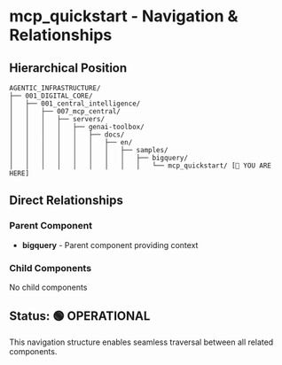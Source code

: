 # mcp_quickstart - Navigation & Relationships

## Hierarchical Position

```
AGENTIC_INFRASTRUCTURE/
├── 001_DIGITAL_CORE/
│   ├── 001_central_intelligence/
│   │   ├── 007_mcp_central/
│   │   │   ├── servers/
│   │   │   │   ├── genai-toolbox/
│   │   │   │   │   ├── docs/
│   │   │   │   │   │   ├── en/
│   │   │   │   │   │   │   ├── samples/
│   │   │   │   │   │   │   │   ├── bigquery/
│   │   │   │   │   │   │   │   │   └── mcp_quickstart/ [📍 YOU ARE HERE]

```

## Direct Relationships

### Parent Component
- **bigquery** - Parent component providing context

### Child Components
No child components

## Status: 🟢 OPERATIONAL

This navigation structure enables seamless traversal between all related components.
